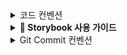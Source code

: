 <details>
  
<summary> 코드 컨벤션 </summary>

### ✅ 컴포넌트 & 함수 Export 규칙

| 항목                              | 방식              | 예시                              |     |
| --------------------------------- | ----------------- | --------------------------------- | --- |
| **페이지 컴포넌트 (`page.tsx`)**  | `default export`  | `export default HomePage(){}`     |     |
| **일반 UI 컴포넌트**              | `named export`    | `export function Button() {}`     |     |
| **Hook / Util / Model / Service** | `named export`    | `export const useUser = () => {}` |     |
| **index.ts**                      | `named re-export` | `export * from './Button'`        |     |

### ✅ 파일명 컨벤션

- 파일명(케밥케이스): `my-component.tsx` ,`use-user.ts`

### ✅ 함수명 컨벤션

- 클릭 : `handleButtonClick` ex: `handleStartButtonClick`
- submit : `handleFormSubmit`
</details>

<details> <summary><strong>📖 Storybook 사용 가이드</strong></summary>

### ▶️ Storybook 실행

**로컬 개발 환경에서 Storybook을 실행하려면 아래 명령어를 사용하세요.**

```bash
yarn storybook
```

### 🆕 새로운 스토리 추가하기

📁 **파일 위치:** src/stories
📄 **파일 확장자:** `.stories.ts`
🧾 스토리 작성 규칙 (CSF 3.0 기반)

| 항목  | 설명                                               |
| ----- | -------------------------------------------------- |
| meta  | 컴포넌트 메타데이터 정의 (제목, 컴포넌트, 태그 등) |
| Story | 컴포넌트의 특정 상태를 나타내는 객체               |

📌 작성 예시: src/stories/Button.stories.ts

```ts
import type { Meta, StoryObj } from '@storybook/react'
import { Button } from './Button' // 컴포넌트 경로

// Meta: 컴포넌트 정보 정의
const meta = {
  title: 'Example/Button', // Storybook 사이드바에 표시될 경로
  component: Button,
  parameters: {
    layout: 'centered',
  },
  tags: ['autodocs'], // 자동 문서 생성
  argTypes: {
    backgroundColor: { control: 'color' }, // props 컨트롤 UI 정의
  },
} satisfies Meta<typeof Button>

export default meta
type Story = StoryObj<typeof meta>

// 각 상태별 스토리 정의
export const Primary: Story = {
  args: {
    primary: true,
    label: 'Button',
  },
}

export const Secondary: Story = {
  args: {
    label: 'Button',
  },
}
```

### 🧪 컴포넌트 테스트

#### 👀 시각적 테스트 (Visual Testing)

- Storybook은 UI 컴포넌트의 시각적인 변화를 빠르게 확인할 수 있는 최고의 도구입니다.

- 브라우저에서 직접 상태별 UI를 확인

- 또는 정적 파일을 빌드하여 공유 및 배포 가능:

```bash
yarn build-storybook
```

#### 🔍 시각적 회귀 테스트 (Visual Regression Testing)

- UI의 미묘한 변화도 자동으로 감지하고, 이전 스냅샷과 비교하여 알려줍니다.

- Chromatic 사용

- PR을 올리면 변경된 컴포넌트를 자동으로 스크린샷 비교

- 팀원들과 리뷰하고 승인 가능 ✅

📦 로컬에서 수동 실행:

```bash
yarn chromatic
```

</details>

<details>
  
<summary> Git Commit 컨벤션 </summary>
 
### 🏷️  사용 가능한 커밋 타입

| 타입        | 설명 |
|-------------|------|
| `feat`      | 새로운 기능 추가 |
| `fix`       | 버그 수정 (작동 오류, 예외 상황 등) |
| `refactor`  | 코드 리팩토링 (동작 변화 없이 구조 개선) |
| `bug`       | QA나 사용자 피드백 기반의 오류 수정 |
| `chore`     | 빌드 설정, 패키지 업데이트, 기타 유지보수 작업 |

> `fix`와 `bug`는 모두 오류 수정용이지만 구분해서 사용합니다:
> - `fix`: 개발 중 발견한 버그, 논리 오류 수정
> - `bug`: QA, 테스트, 운영 중 발견된 사용자 영향 이슈 대응

### 커미메시지 작성법
```text
(지라카드 키값)  (타입) : (진행한 내용)
```
</details
